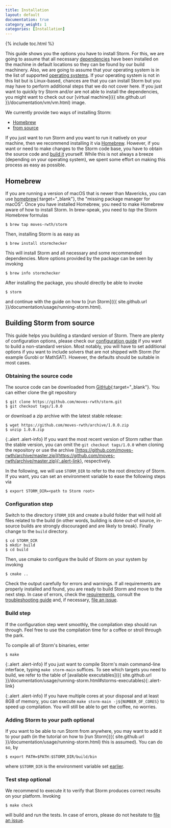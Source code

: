 ```yaml
---
title: Installation
layout: default
documentation: true
category_weight: 1
categories: [Installation]
---
```


{% include toc.html %}

This guide shows you the options you have to install Storm. For this, we are going to assume that all necessary [dependencies](requirements.html) have been installed on the machine in default locations so they can be found by our build machinery. Also, we are going to assume that your operating system is in the list of supported [operating systems](requirements.html#supported-os). If your operating system is not in this list but is Linux-based, chances are that you can install Storm but you may have to perform additional steps that we do not cover here. If you just want to quickly try Storm and/or are not able to install the dependencies, you might want to check out our [virtual machine]({{ site.github.url }}/documentation/vm/vm.html) image.

We currently provide two ways of installing Storm:

- [Homebrew](#homebrew)
- [from source](#building-storm-from-source)

If you just want to run Storm and you want to run it natively on your machine, then we recommend installing it via [Homebrew](#homebrew). However, if you want or need to make changes to the Storm code base, you have to obtain the source code and [build it](#building-storm-from-source) yourself. While this is not always a breeze (depending on your operating system), we spent some effort on making this process as easy as possible.

## Homebrew

If you are running a version of macOS that is newer than Mavericks, you can use [homebrew](https://brew.sh/){:target="_blank"}, the "missing package manager for macOS". Once you have installed Homebrew, you need to make Homebrew aware of how to install Storm. In brew-speak, you need to *tap* the Storm Homebrew formulas

```console
$ brew tap moves-rwth/storm
```

Then, installing Storm is as easy as

```console
$ brew install stormchecker
```

This will install Storm and all necessary and some recommended dependencies. More options provided by the package can be seen by invoking

```console
$ brew info stormchecker
```

After installing the package, you should directly be able to invoke

```console
$ storm
```

and continue with the guide on how to [run Storm]({{ site.github.url }}/documentation/usage/running-storm.html).

## Building Storm from source

This guide helps you building a standard version of Storm. There are plenty of configuration options, please check our [configuration guide](manual-configuration.html) if you want to build a non-standard version. Most notably, you will have to set additional options if you want to include solvers that are not shipped with Storm (for example Gurobi or MathSAT). However, the defaults should be suitable in most cases.

### Obtaining the source code

The source code can be downloaded from [GitHub](https://github.com/moves-rwth/storm){:target="_blank"}. You can either clone the git repository
```console
$ git clone https://github.com/moves-rwth/storm.git
$ git checkout tags/1.0.0
```
or download a zip archive with the latest stable release:
```console
$ wget https://github.com/moves-rwth/archive/1.0.0.zip
$ unzip 1.0.0.zip
```

{:.alert .alert-info}
If you want the most recent version of Storm rather than the stable version, you can omit the `git checkout tags/1.0.0` when cloning the repository or use the archive [https://github.com/moves-rwth/archive/master.zip](https://github.com/moves-rwth/archive/master.zip){:.alert-link}, respectively.

In the following, we will use `STORM_DIR` to refer to the root directory of Storm. If you want, you can set an environment variable to ease the following steps via
```console
$ export STORM_DIR=<path to Storm root>
```

### Configuration step

Switch to the directory `STORM_DIR` and create a build folder that will hold all files related to the build (in other words, building is done out-of source, in-source builds are strongly discouraged and are likely to break). Finally change to the `build` directory.

```console
$ cd STORM_DIR
$ mkdir build
$ cd build
```

Then, use cmake to configure the build of Storm on your system by invoking

```console
$ cmake ..
```

Check the output carefully for errors and warnings. If all requirements are properly installed and found, you are ready to build Storm and move to the next step. In case of errors, check the [requirements](requirements.html), consult the [troubleshooting guide](troubleshooting.html) and, if necessary, [file an issue](troubleshooting.html#file-an-issue).

### Build step

If the configuration step went smoothly, the compilation step should run through. Feel free to use the compilation time for a coffee or stroll through the park.

To compile all of Storm's binaries, enter

```console
$ make
```

{:.alert .alert-info}
If you just want to compile Storm's main command-line interface, typing `make storm-main` suffices. To see which targets you need to build, we refer to the table of [available executables]({{ site.github.url }}/documentation/usage/running-storm.html#storms-executables){:.alert-link}

{:.alert .alert-info}
If you have multiple cores at your disposal and at least 8GB of memory, you can execute
`make storm-main -j${NUMBER_OF_CORES}` to speed up compilation. You will still be able to get the coffee, no worries.

### Adding Storm to your path <span class="label label-info">optional</span>

If you want to be able to run Storm from anywhere, you may want to add it to your path (in the tutorial on how to [run Storm]({{ site.github.url }}/documentation/usage/running-storm.html) this is assumed). You can do so, by

```console
$ export PATH=$PATH:$STORM_DIR/build/bin
```

where `$STORM_DIR` is the environment variable set [earlier](#obtaining-the-source-code).

### Test step <span class="label label-info">optional</span>

We recommend to execute it to verify that Storm produces correct results on your platform. Invoking

```console
$ make check
```

will build and run the tests. In case of errors, please do not hesitate to [file an issue](troubleshooting.html#file-an-issue).
